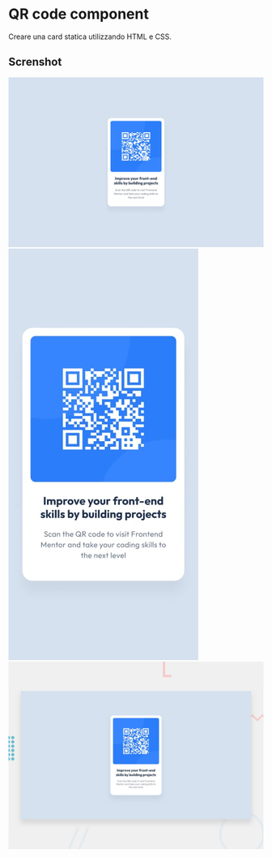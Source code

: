 # QR code component

Creare una card statica utilizzando HTML e CSS.

## Screnshot

![](./design/desktop-design.jpg)
![](./design/mobile-design.jpg)
![](./preview.jpg)
